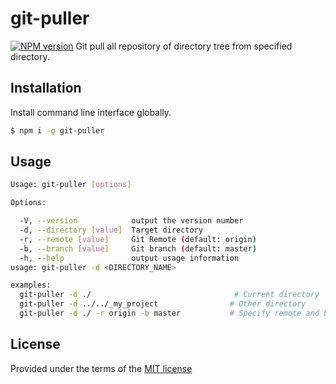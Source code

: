 # git-puller
[![NPM version](https://badge.fury.io/js/badge-list.svg)](https://www.npmjs.com/package/git-puller)
Git pull all repository of directory tree from specified directory.

## Installation

Install command line interface globally.

```sh
$ npm i -g git-puller
```

## Usage

```sh
Usage: git-puller [options]

Options:

  -V, --version            output the version number
  -d, --directory [value]  Target directory
  -r, --remote [value]     Git Remote (default: origin)
  -b, --branch [value]     Git branch (default: master)
  -h, --help               output usage information
usage: git-puller -d <DIRECTORY_NAME>

examples:
  git-puller -d ./                                # Current directory
  git-puller -d ../../_my_project                # Other directory
  git-puller -d ./ -r origin -b master           # Specify remote and branch
```

## License

Provided under the terms of the [MIT license](./LICENSE)

